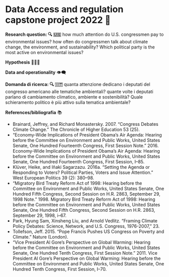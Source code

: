 # Data Access and regulation capstone project 2022 📌

**Research question: 🔍 🇺🇸**
how much attention do U.S. congressmen pay to environmental issues? how often do congressmen talk about climate change, the environment, and sustainability? Which political party is the most active on environmental issues?

**Hypothesis** 🕵🏽‍♂️



**Data and operationality** 👁‍🗨

**Domanda di ricerca: 🔍 🇮🇹**
quanta attenzione dedicano i deputati del congresso americano alle tematiche ambientali? quante volte i deputati parlano di cambiamento climatico, ambiente e sostenibilità? Quale schieramento politico è più attivo sulla tematica ambientale? 


**References/bibliografia** 📚

* Brainard, Jeffrey, and Richard Monastersky. 2007. “Congress Debates Climate Change.” The Chronicle of Higher Education 53 (25). 
* “Economy-Wide Implications of President Obama’s Air Agenda: Hearing before the Committee on Environment and Public Works, United States Senate, One Hundred Fourteenth Congress, First Session   Note.” 2016. Economy-Wide Implications of President Obama’s Air Agenda: Hearing before the Committee on Environment and Public Works, United States Senate, One Hundred Fourteenth Congress, First Session, I–85.
* Klüver, Heike, and Iñaki Sagarzazu. 2016a. “Setting the Agenda or Responding to Voters? Political Parties, Voters and Issue Attention.” West European Politics 39 (2): 380–98.
* “Migratory Bird Treaty Reform Act of 1998: Hearing before the Committee on Environment and Public Works, United States Senate, One Hundred Fifth Congress, Second Session on H.R. 2863, September 29, 1998   Note.” 1998. Migratory Bird Treaty Reform Act of 1998: Hearing before the Committee on Environment and Public Works, United States Senate, One Hundred Fifth Congress, Second Session on H.R. 2863, September 29, 1998, i–67.
* Park, Hyung Sam, Xinsheng Liu, and Arnold Vedlitz. “Framing Climate Policy Debates: Science, Network, and U.S. Congress, 1976-2007,” 23.
* Tollefson, Jeff. 2015. “Pope Francis Pushes US Congress on Poverty and Climate.” Nature (London). 
* “Vice President Al Gore’s Perspective on Global Warming: Hearing before the Committee on Environment and Public Works, United States Senate, One Hundred Tenth Congress, First Session   Note.” 2011. Vice President Al Gore’s Perspective on Global Warming: Hearing before the Committee on Environment and Public Works, United States Senate, One Hundred Tenth Congress, First Session, I–70.

